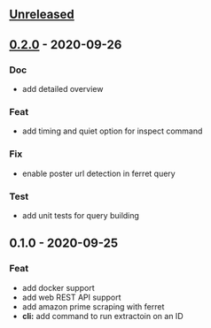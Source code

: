<a name="unreleased"></a>
## [Unreleased]


<a name="0.2.0"></a>
## [0.2.0] - 2020-09-26
### Doc
- add detailed overview

### Feat
- add timing and quiet option for inspect command

### Fix
- enable poster url detection in ferret query

### Test
- add unit tests for query building


<a name="0.1.0"></a>
## 0.1.0 - 2020-09-25
### Feat
- add docker support
- add web REST API support
- add amazon prime scraping with ferret
- **cli:** add command to run extractoin on an ID


[Unreleased]: https://github.com/noandrea/scrap/compare/0.2.0...HEAD
[0.2.0]: https://github.com/noandrea/scrap/compare/0.1.0...0.2.0

